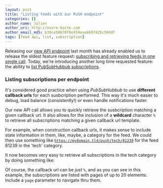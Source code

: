 ```yaml
---
layout: post
title: "Listing feeds with our PuSH endpoint"
categories: []
author_name: Julien
author_uri: http://ouvre-boite.com
author_email_md5: b30ce50678f0e934eaa6697425c59dd7
tags: [feed api, list, subscription]
---
```


Releasing our [new API endpoint](/push-endpoint/) last month has already enabled us to release the oldest feature request: [subscribing and retrieving feeds in one single call](/subscribe-retrieve/). Today, we're introducing another long time requested feature: the ability to [list PubSubHubbub subscriptions](http://documentation.superfeedr.com/subscribers.html#listingfeedswithpubsubhubbub).

### Listing subscriptions per endpoint

It's considered good practice when using *PubSubHubbub* to use **different callback urls** for each susbcription performed. This way it's much easier to debug, load balance (consistently!) or even handle notifications faster.

Our new API call allows you to quickly retrieve the susbcription matching a given callback url. It also allows for the inclusion of a **wildcard** character <code>%</code> to retrieve all subscriptions matching a given callback url template.

For example, when construction callback urls, it makes sense to include state information in them, like, maybe, a category for the feed. We could then use something like <code>https://mydomain.tld/push/tech/81239</code> for the feed 81239 in the 'tech' category.

It now becomes very easy to retrieve all subscriptions in the tech category by doing something like:

<script src="https://gist.github.com/julien51/7751088.js">
</script>

Of course, the callback url can be *just* <code>%</code>, and as you can see in this example, the subscriptions are listed with pages of up to 20 elements. Include a <code>page</code> parameter to navigate thru them.


